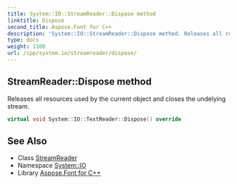 ```yaml
---
title: System::IO::StreamReader::Dispose method
linktitle: Dispose
second_title: Aspose.Font for C++
description: 'System::IO::StreamReader::Dispose method. Releases all resources used by the current object and closes the undelying stream in C++.'
type: docs
weight: 1100
url: /cpp/system.io/streamreader/dispose/
---
```

## StreamReader::Dispose method


Releases all resources used by the current object and closes the undelying stream.

```cpp
virtual void System::IO::TextReader::Dispose() override
```

## See Also

* Class [StreamReader](../)
* Namespace [System::IO](../../)
* Library [Aspose.Font for C++](../../../)
